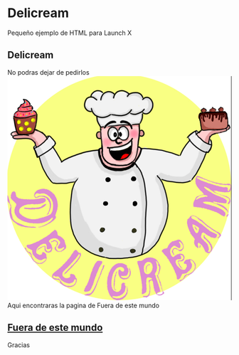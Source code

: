 # Delicream
Pequeño ejemplo de HTML para Launch X

## Delicream
No podras dejar de pedirlos
![Image text](https://github.com/Miller1999/Delicream/blob/main/Logo.jpg)
Aqui encontraras la pagina de Fuera de este mundo 
## [Fuera de este mundo](https://miller1999.github.io/Delicream/indexCliente.html) 

Gracias

